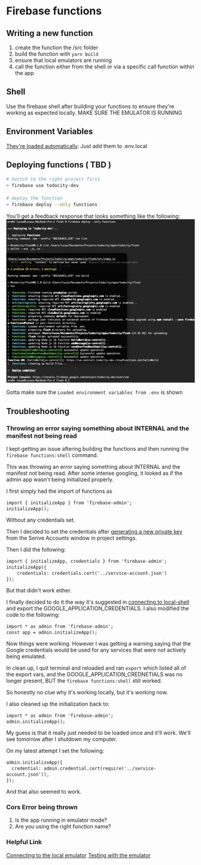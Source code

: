 # Firebase functions

## Writing a new function

1. create the function the /src folder
2. build the function with `yarn build`
3. ensure that local emulators are running
4. call the function either from the shell or via a specific call function within the app

## Shell

Use the firebase shell after building your functions to ensure they're working as expected locally.
MAKE SURE THE EMULATOR IS RUNNING

## Environment Variables

[They're loaded automatically](https://firebase.google.com/docs/functions/config-env). Just add them to .env.local

## Deploying functions ( TBD )

```sh
# Switch to the right project first
> firebase use todocity-dev

# deploy the function
> firebase deploy --only functions
```

You'll get a feedback response that looks something like the following:
![Deploy Example](/docs/images/functions-deploy.png)

Gotta make sure the `Loaded environment variables from .env` is shown

## Troubleshooting

### Throwing an error saying something about INTERNAL and the manifest not being read

I kept getting an issue aftering building the functions and then running the `firebase functions:shell` command.

This was throwing an error saying something about INTERNAL and the manifest not being read. After some intense googling, it looked as if the admin app wasn't being initialized properly.

I first simply had the import of functions as

```
import { initializeApp } from 'firebase-admin';
initializeApp();
```

Without any credentials set.

Then I decided to set the credentials after [generating a new private key](https://firebase.google.com/docs/functions/local-shell) from the Serive Accounts window in project settings.

Then I did the following:

```
import { initializeApp, credentials } from 'firebase-admin';
initializeApp({
	credentials: credentials.cert('../service-account.json')
});
```

But that didn't work either.

I finally decided to do it the way it's suggested in [connecting to local-shell](https://firebase.google.com/docs/functions/local-shell) and export the GOOGLE_APPLICATION_CREDENTIALS. I also modified the code to the following:

```
import * as admin from 'firebase-admin';
const app = admin.initializeApp();
```

Now things were working. However I was getting a warning saying that the Google credentials would be used for any services that were not actively being emulated.

In clean up, I quit terminal and reloaded and ran `export` which listed all of the export vars, and the GOOGLE_APPLICATION_CREDNETIALS was no longer present, BUT the `firebase functions:shell` still worked.

So honestly no clue why it's working locally, but it's working now.

I also cleaned up the initialization back to:

```
import * as admin from 'firebase-admin';
admin.initializeApp();
```

My guess is that it really just needed to be loaded once and it'll work. We'll see tomorrow after I shutdown my computer.

On my latest attempt I set the following:

```
admin.initializeApp({
  credential: admin.credential.cert(require('../service-account.json')),
});
```

And that also seemed to work.

### Cors Error being thrown

1. Is the app running in emulator mode?
2. Are you using the right function name?

### Helpful Link

[Connecting to the local emulator](https://firebase.google.com/docs/emulator-suite/connect_functions)
[Testing with the emulator](https://firebase.google.com/docs/functions/local-emulator)
